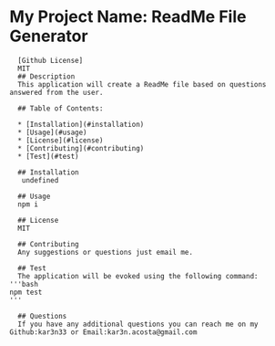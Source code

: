 # My Project Name: ReadMe File Generator
      [Github License]
      MIT
      ## Description 
      This application will create a ReadMe file based on questions answered from the user.

      ## Table of Contents:
      
      * [Installation](#installation)
      * [Usage](#usage)
      * [License](#license)
      * [Contributing](#contributing)
      * [Test](#test)
    
      ## Installation
       undefined

      ## Usage 
      npm i

      ## License 
      MIT

      ## Contributing 
      Any suggestions or questions just email me.

      ## Test 
      The application will be evoked using the following command:
    '''bash
    npm test
    '''
    
      ## Questions
      If you have any additional questions you can reach me on my Github:kar3n33 or Email:kar3n.acosta@gmail.com
      
